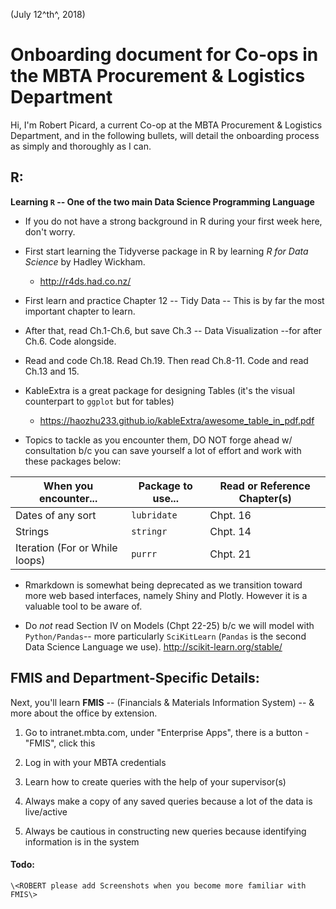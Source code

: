 (July 12^th^, 2018)

# Onboarding document for Co-ops in the MBTA Procurement & Logistics Department

Hi, I'm Robert Picard, a current Co-op at the MBTA Procurement & Logistics Department, and in the following bullets, will detail the onboarding process as simply and thoroughly as I can. 

## R:

**Learning `R` -- One of the two main Data Science Programming Language**

  - If you do not have a strong background in R during your first week here, don't worry.

  - First start learning the Tidyverse package in R by learning *R for Data Science* by Hadley Wickham.

    - http://r4ds.had.co.nz/

  - First learn and practice Chapter 12 -- Tidy Data -- This is by far the most important chapter to learn.

  - After that, read Ch.1-Ch.6, but save Ch.3 -- Data Visualization --for after Ch.6. Code alongside.

  - Read and code Ch.18. Read Ch.19. Then read Ch.8-11. Code and read Ch.13 and 15.

  - KableExtra is a great package for designing Tables (it's the visual counterpart to `ggplot` but for tables)

      - <https://haozhu233.github.io/kableExtra/awesome_table_in_pdf.pdf>

  - Topics to tackle as you encounter them, DO NOT forge ahead w/ consultation b/c you can save yourself a lot of effort and work with these packages below:

  |When you encounter...           |Package to use...    |Read or Reference Chapter(s)  |
  |--------------------------------|-------------------  |------------------------------|
  |Dates of any sort               |`lubridate`          |Chpt. 16                      |
  |Strings                         |`stringr`            |Chpt. 14                      |
  |Iteration (For or While loops)  |`purrr`              |Chpt. 21                      |

  - Rmarkdown is somewhat being deprecated as we transition toward more web based interfaces, namely Shiny and Plotly. However it is a valuable tool to be aware of.

  - Do *not* read Section IV on Models (Chpt 22-25) b/c we will model with `Python/Pandas`-- more particularly `SciKitLearn` (`Pandas` is the second Data Science Language we use). http://scikit-learn.org/stable/

## FMIS and Department-Specific Details:

Next, you'll learn **FMIS** -- (Financials & Materials Information System) -- & more about the office by extension.

  1. Go to intranet.mbta.com, under "Enterprise Apps", there is a button - "FMIS", click this

  2. Log in with your MBTA credentials

  3. Learn how to create queries with the help of your supervisor(s)

  4. Always make a copy of any saved queries because a lot of the data is live/active

  5. Always be cautious in constructing new queries because identifying information is in the system

#### Todo:
    \<ROBERT please add Screenshots when you become more familiar with
    FMIS\>
